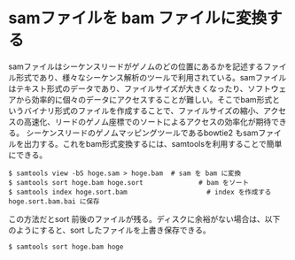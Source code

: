 # samファイルを bam ファイルに変換する
samファイルはシーケンスリードがゲノムのどの位置にあるかを記述するファイル形式であり、様々なシーケンス解析のツールで利用されている。samファイルはテキスト形式のデータであり、ファイルサイズが大きくなったり、ソフトウェアから効率的に個々のデータにアクセスすることが難しい。そこでbam形式というバイナリ形式のファイルを作成することで、ファイルサイズの縮小、アクセスの高速化、リードのゲノム座標でのソートによるアクセスの効率化が期待できる。
シーケンスリードのゲノムマッピングツールであるbowtie2 もsamファイルを出力する。これをbam形式変換するには、samtoolsを利用することで簡単にできる。

```
$ samtools view -bS hoge.sam > hoge.bam  # sam を bam に変換
$ samtools sort hoge.bam hoge.sort              # bam をソート
$ samtools index hoge.sort.bam                    # index を作成する hoge.sort.bam.bai に保存
```

この方法だとsort 前後のファイルが残る。ディスクに余裕がない場合は、以下のようにすると、sort したファイルを上書き保存できる。
```
$ samtools sort hoge.bam hoge
```
